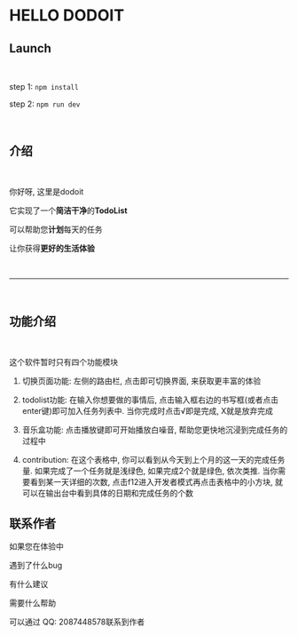 # HELLO DODOIT

## Launch

<br>

step 1: `npm install`

step 2: `npm run dev`

<br>

## 介绍

<br>

你好呀, 这里是dodoit

它实现了一个**简洁干净**的**TodoList**

可以帮助您**计划**每天的任务

让你获得**更好的生活体验**

<br>

---

<br>

## 功能介绍

<br>

这个软件暂时只有四个功能模块

1. 切换页面功能: 左侧的路由栏, 点击即可切换界面, 来获取更丰富的体验    

2. todolist功能: 在输入你想要做的事情后, 点击输入框右边的书写框(或者点击enter键)即可加入任务列表中. 当你完成时点击√即是完成, X就是放弃完成  

3. 音乐盒功能: 点击播放键即可开始播放白噪音, 帮助您更快地沉浸到完成任务的过程中  

4. contribution: 在这个表格中, 你可以看到从今天到上个月的这一天的完成任务量. 如果完成了一个任务就是浅绿色, 如果完成2个就是绿色, 依次类推. 当你需要看到某一天详细的次数, 点击f12进入开发者模式再点击表格中的小方块, 就可以在输出台中看到具体的日期和完成任务的个数

## 联系作者

如果您在体验中 

遇到了什么bug

有什么建议

需要什么帮助

可以通过 QQ: 2087448578联系到作者





